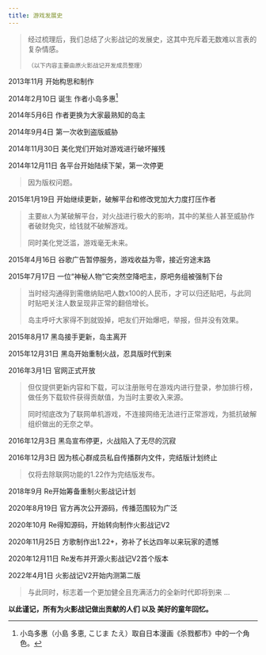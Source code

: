 ```yaml
---
title: 游戏发展史
---
```


> 经过梳理后，我们总结了火影战记的发展史，这其中充斥着无数难以言表的复杂情感。
>
> `（以下内容主要由原火影战记开发成员整理）`

2013年11月 开始构思和制作

2014年2月10日 诞生 作者小岛多惠[^1]

2014年5月6日 作者更换为大家最熟知的岛主

2014年9月4日 第一次收到盗版威胁

2014年11月30日 美化党们开始对游戏进行破坏摧残

2014年12月11日 各平台开始陆续下架，第一次停更
> 因为版权问题。

2015年1月19日 开始继续更新，破解平台和修改党加大力度打压作者
> 主要`敌人`为某破解平台，对火战进行极大的影响，其中的某些人甚至威胁作者破财免灾，给钱就不破解游戏。
>
> 同时美化党泛滥，游戏毫无未来。

2015年4月16日 谷歌广告暂停服务，游戏收益为零，接近穷途末路

2015年7月17日 一位“神秘人物”它突然空降吧主，原吧务组被强制下台
> 当时经沟通得到需缴纳贴吧人数x100的人民币，才可以归还贴吧，与此同时贴吧关注人数呈现非正常的翻倍增长。
>
> 岛主呼吁大家得不到就毁掉，吧友们开始爆吧，举报，但并没有效果。

2015年8月17 黑岛接手更新，岛主离开

2015年12月31日 黑岛开始重制火战，忍具版时代到来

2016年3月1日 官网正式开放
> 但仅提供更新内容和下载，可以注册账号在游戏内进行登录，参加排行榜，做任务下载软件获得贡献值，为当时主要收入来源。
>
> 同时彻底改为了联网单机游戏，不连接网络无法进行正常游戏，为抵抗破解组织做出的无奈之举。

2016年12月3日 黑岛宣布停更，火战陷入了无尽的沉寂

2016年12月3日 因为核心群成员私自传播群内文件，完结版计划终止
> 仅将去除联网功能的1.22作为完结版发布。

2018年9月 Re开始筹备重制火影战记计划

2020年8月19日 官方再次公开源码，传播范围较为广泛

2020年10月 Re得知源码，开始转向制作火影战记V2

2020年11月25日 方歌制作出1.22+，弥补了长达四年以来玩家的遗憾

2020年12月11日 Re发布并开源火影战记V2首个版本

2022年4月1日 火影战记V2开始内测第二版
> 与此同时，标志着一个更加健全且充满活力的全新时代即将到来 ...

__以此谨记，所有为火影战记做出贡献的人们 以及 美好的童年回忆。__


[^1]:
    小岛多惠（小島 多恵, こじま たえ）取自日本漫画《杀戮都市》中的一个角色。
